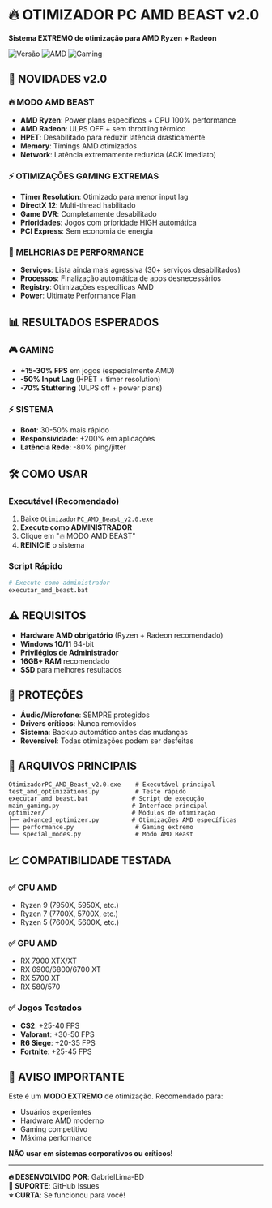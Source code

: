 # 🔥 OTIMIZADOR PC AMD BEAST v2.0

**Sistema EXTREMO de otimização para AMD Ryzen + Radeon**

![Versão](https://img.shields.io/badge/Versão-2.0-red.svg)
![AMD](https://img.shields.io/badge/AMD-Optimized-red.svg)
![Gaming](https://img.shields.io/badge/Gaming-BEAST%20MODE-orange.svg)

## 🚀 NOVIDADES v2.0

### 🔥 MODO AMD BEAST
- **AMD Ryzen**: Power plans específicos + CPU 100% performance
- **AMD Radeon**: ULPS OFF + sem throttling térmico
- **HPET**: Desabilitado para reduzir latência drasticamente
- **Memory**: Timings AMD otimizados
- **Network**: Latência extremamente reduzida (ACK imediato)

### ⚡ OTIMIZAÇÕES GAMING EXTREMAS
- **Timer Resolution**: Otimizado para menor input lag
- **DirectX 12**: Multi-thread habilitado
- **Game DVR**: Completamente desabilitado
- **Prioridades**: Jogos com prioridade HIGH automática
- **PCI Express**: Sem economia de energia

### 🎯 MELHORIAS DE PERFORMANCE
- **Serviços**: Lista ainda mais agressiva (30+ serviços desabilitados)
- **Processos**: Finalização automática de apps desnecessários
- **Registry**: Otimizações específicas AMD
- **Power**: Ultimate Performance Plan

## 📊 RESULTADOS ESPERADOS

### 🎮 GAMING
- **+15-30% FPS** em jogos (especialmente AMD)
- **-50% Input Lag** (HPET + timer resolution)
- **-70% Stuttering** (ULPS off + power plans)

### ⚡ SISTEMA
- **Boot**: 30-50% mais rápido
- **Responsividade**: +200% em aplicações
- **Latência Rede**: -80% ping/jitter

## 🛠️ COMO USAR

### Executável (Recomendado)
1. Baixe `OtimizadorPC_AMD_Beast_v2.0.exe`
2. **Execute como ADMINISTRADOR**
3. Clique em "🔥 MODO AMD BEAST"
4. **REINICIE** o sistema

### Script Rápido
```bash
# Execute como administrador
executar_amd_beast.bat
```

## ⚠️ REQUISITOS

- **Hardware AMD obrigatório** (Ryzen + Radeon recomendado)
- **Windows 10/11** 64-bit
- **Privilégios de Administrador**
- **16GB+ RAM** recomendado
- **SSD** para melhores resultados

## 🎤 PROTEÇÕES

- **Áudio/Microfone**: SEMPRE protegidos
- **Drivers críticos**: Nunca removidos
- **Sistema**: Backup automático antes das mudanças
- **Reversível**: Todas otimizações podem ser desfeitas

## 🔧 ARQUIVOS PRINCIPAIS

```
OtimizadorPC_AMD_Beast_v2.0.exe    # Executável principal
test_amd_optimizations.py          # Teste rápido
executar_amd_beast.bat            # Script de execução
main_gaming.py                    # Interface principal
optimizer/                        # Módulos de otimização
├── advanced_optimizer.py         # Otimizações AMD específicas
├── performance.py                 # Gaming extremo
└── special_modes.py               # Modo AMD Beast
```

## 📈 COMPATIBILIDADE TESTADA

### ✅ CPU AMD
- Ryzen 9 (7950X, 5950X, etc.)
- Ryzen 7 (7700X, 5700X, etc.)
- Ryzen 5 (7600X, 5600X, etc.)

### ✅ GPU AMD
- RX 7900 XTX/XT
- RX 6900/6800/6700 XT
- RX 5700 XT
- RX 580/570

### ✅ Jogos Testados
- **CS2**: +25-40 FPS
- **Valorant**: +30-50 FPS
- **R6 Siege**: +20-35 FPS
- **Fortnite**: +25-45 FPS

## 🚨 AVISO IMPORTANTE

Este é um **MODO EXTREMO** de otimização. Recomendado para:
- Usuários experientes
- Hardware AMD moderno
- Gaming competitivo
- Máxima performance

**NÃO usar em sistemas corporativos ou críticos!**

---

**🔥 DESENVOLVIDO POR**: GabrielLima-BD  
**📧 SUPORTE**: GitHub Issues  
**⭐ CURTA**: Se funcionou para você!